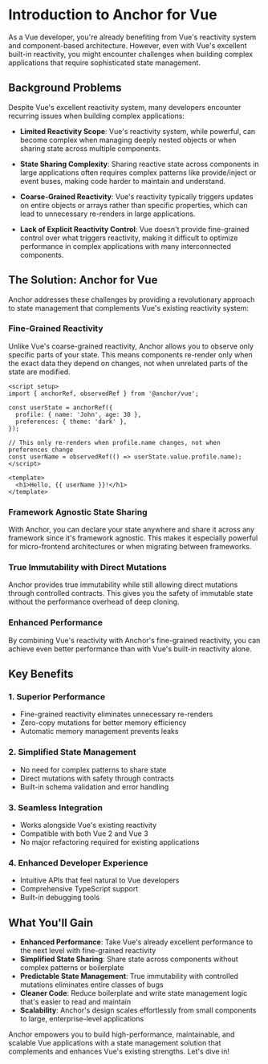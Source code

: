 # Introduction to Anchor for Vue

As a Vue developer, you're already benefiting from Vue's reactivity system and component-based architecture. However, even with Vue's excellent built-in reactivity, you might encounter challenges when building complex applications that require sophisticated state management.

## Background Problems

Despite Vue's excellent reactivity system, many developers encounter recurring issues when building complex applications:

- **Limited Reactivity Scope**: Vue's reactivity system, while powerful, can become complex when managing deeply nested objects or when sharing state across multiple components.

- **State Sharing Complexity**: Sharing reactive state across components in large applications often requires complex patterns like provide/inject or event buses, making code harder to maintain and understand.

- **Coarse-Grained Reactivity**: Vue's reactivity typically triggers updates on entire objects or arrays rather than specific properties, which can lead to unnecessary re-renders in large applications.

- **Lack of Explicit Reactivity Control**: Vue doesn't provide fine-grained control over what triggers reactivity, making it difficult to optimize performance in complex applications with many interconnected components.

## The Solution: Anchor for Vue

Anchor addresses these challenges by providing a revolutionary approach to state management that complements Vue's existing reactivity system:

### Fine-Grained Reactivity

Unlike Vue's coarse-grained reactivity, Anchor allows you to observe only specific parts of your state. This means components re-render only when the exact data they depend on changes, not when unrelated parts of the state are modified.

```vue
<script setup>
import { anchorRef, observedRef } from '@anchor/vue';

const userState = anchorRef({
  profile: { name: 'John', age: 30 },
  preferences: { theme: 'dark' },
});

// This only re-renders when profile.name changes, not when preferences change
const userName = observedRef(() => userState.value.profile.name);
</script>

<template>
  <h1>Hello, {{ userName }}!</h1>
</template>
```

### Framework Agnostic State Sharing

With Anchor, you can declare your state anywhere and share it across any framework since it's framework agnostic. This makes it especially powerful for micro-frontend architectures or when migrating between frameworks.

### True Immutability with Direct Mutations

Anchor provides true immutability while still allowing direct mutations through controlled contracts. This gives you the safety of immutable state without the performance overhead of deep cloning.

### Enhanced Performance

By combining Vue's reactivity with Anchor's fine-grained reactivity, you can achieve even better performance than with Vue's built-in reactivity alone.

## Key Benefits

### 1. Superior Performance

- Fine-grained reactivity eliminates unnecessary re-renders
- Zero-copy mutations for better memory efficiency
- Automatic memory management prevents leaks

### 2. Simplified State Management

- No need for complex patterns to share state
- Direct mutations with safety through contracts
- Built-in schema validation and error handling

### 3. Seamless Integration

- Works alongside Vue's existing reactivity
- Compatible with both Vue 2 and Vue 3
- No major refactoring required for existing applications

### 4. Enhanced Developer Experience

- Intuitive APIs that feel natural to Vue developers
- Comprehensive TypeScript support
- Built-in debugging tools

## What You'll Gain

- **Enhanced Performance**: Take Vue's already excellent performance to the next level with fine-grained reactivity
- **Simplified State Sharing**: Share state across components without complex patterns or boilerplate
- **Predictable State Management**: True immutability with controlled mutations eliminates entire classes of bugs
- **Cleaner Code**: Reduce boilerplate and write state management logic that's easier to read and maintain
- **Scalability**: Anchor's design scales effortlessly from small components to large, enterprise-level applications

Anchor empowers you to build high-performance, maintainable, and scalable Vue applications with a state management solution that complements and enhances Vue's existing strengths. Let's dive in!
